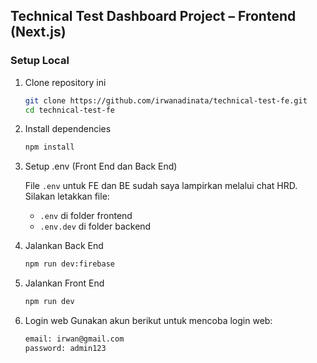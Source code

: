 ## Technical Test Dashboard Project – Frontend (Next.js)

### Setup Local

1. Clone repository ini

   ```bash
   git clone https://github.com/irwanadinata/technical-test-fe.git
   cd technical-test-fe
   ```

2. Install dependencies

   ```bash
   npm install
   ```

3. Setup .env (Front End dan Back End)

   File `.env` untuk FE dan BE sudah saya lampirkan melalui chat HRD.<br>
   Silakan letakkan file:<br>

   - `.env` di folder frontend<br>
   - `.env.dev` di folder backend

4. Jalankan Back End

   ```bash
   npm run dev:firebase
   ```

5. Jalankan Front End

   ```bash
   npm run dev
   ```

6. Login web
   Gunakan akun berikut untuk mencoba login web:

   ```bash
   email: irwan@gmail.com
   password: admin123
   ```
